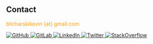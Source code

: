 ## Contact

<p style="color: #FF9C07">
    blicharskikevin {at} gmail.com
</p>
<div class="contact-pictures">
<!-- GitHub Link -->
<a href="{{ site.github_url }}">
    <img 
        class="contact-picture" 
        src="{{ site.github_icon }}" 
        alt="GitHub">
</a>

<!-- GitLab Link -->
<a href="{{ site.gitlab_url }}">
    <img 
        class="contact-picture" 
        src="{{ site.gitlab_icon }}" 
        alt="GitLab">
</a>

<!-- Devpost Link
<a href="{{ site.devpost_url }}">
    <img 
        class="contact-picture" 
        src="{{ site.devpost_icon }}" 
        alt="Devpost">
</a>
-->

<!-- LinkedIn Link -->
<a href="{{ site.linkedin_url }}">
    <img 
        class="contact-picture" 
        src="{{ site.linkedin_icon }}" 
        alt="LinkedIn">
</a>

<!-- Twitter Link -->
<a href="{{ site.twitter_url }}">
    <img 
        class="contact-picture" 
        src="{{ site.twitter_icon }}" 
        alt="Twitter">
</a>

<!-- Stackoverflow Link -->
<a href="{{ site.stackoverflow_url }}">
    <img 
        class="contact-picture" 
        src="{{ site.stackoverflow_icon }}" 
        alt="StackOverflow">
</a>

</div>
